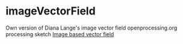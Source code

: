 # imageVectorField
Own version of Diana Lange's image vector field openprocessing.org processing sketch
[Image based vector field](https://www.openprocessing.org/sketch/139295#)
